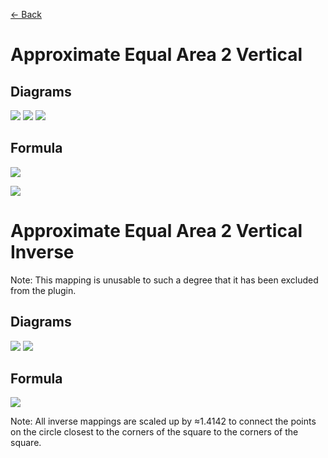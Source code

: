 [<- Back](https://github.com/Kuuuube/Circular_Area/blob/main/wiki/mappings_index.md)

# Approximate Equal Area 2 Vertical

## Diagrams
![](https://raw.githubusercontent.com/Kuuuube/Circular_Area/main/wiki/images/mappings/square_approximate_equal_area_2_vertical_circle_grid_thick_checkerboard.png)
![](https://raw.githubusercontent.com/Kuuuube/Circular_Area/main/wiki/images/mappings/square_approximate_equal_area_2_vertical_square_grid_thick_checkerboard.png)
![](https://raw.githubusercontent.com/Kuuuube/Circular_Area/main/wiki/images/mappings/square_approximate_equal_area_2_vertical_dot_grid_circle_rgb_gradient_circle.png)

## Formula
![](https://raw.githubusercontent.com/Kuuuube/Circular_Area/main/wiki/images/formulas/approximate_equal_area_2_vertical_formula.png)

![](https://raw.githubusercontent.com/Kuuuube/Circular_Area/main/wiki/images/formulas/approximate_equal_area_2_t_variable.png)



# Approximate Equal Area 2 Vertical Inverse 

Note: This mapping is unusable to such a degree that it has been excluded from the plugin.

## Diagrams
![](https://raw.githubusercontent.com/Kuuuube/Circular_Area/main/wiki/images/mappings/circle_approximate_equal_area_2_vertical_square_grid_circle_thick_checkerboard.png)
![](https://raw.githubusercontent.com/Kuuuube/Circular_Area/main/wiki/images/mappings/circle_approximate_equal_area_2_vertical_dot_grid_square_rgb_gradient.png)

## Formula
![](https://raw.githubusercontent.com/Kuuuube/Circular_Area/main/wiki/images/formulas/approximate_equal_area_2_vertical_inverse_formula.png)

Note: All inverse mappings are scaled up by ≈1.4142 to connect the points on the circle closest to the corners of the square to the corners of the square.